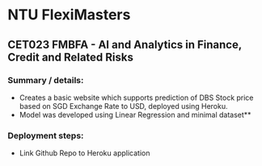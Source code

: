 # NTU FlexiMasters
## CET023 FMBFA - AI and Analytics in Finance, Credit and Related Risks

### Summary / details:
- Creates a basic website which supports prediction of DBS Stock price based on SGD Exchange Rate to USD, deployed using Heroku.
- Model was developed using Linear Regression and minimal dataset**

### Deployment steps:
- Link Github Repo to Heroku application
